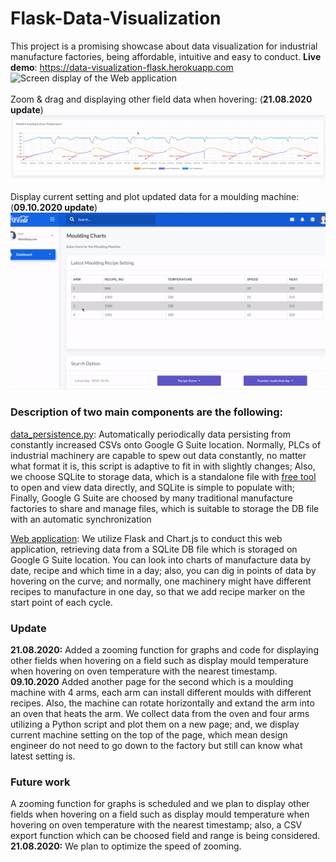 # Flask-Data-Visualization

This project is a promising showcase about data visualization for industrial manufacture factories, being affordable, intuitive and easy to conduct. **Live demo**: https://data-visualization-flask.herokuapp.com<br/>
<img title="Screen display of the Web application" width="700" src="gif.gif"><br/><br/>
Zoom & drag and displaying other field data when hovering: (**21.08.2020 update**)<br/>
<img title="Screen display of the Web application" width="700" src="zoom.gif"><br/><br/>
Display current setting and plot updated data for a moulding machine: (**09.10.2020 update**)<br/>
<img title="Screen display of the Web application" width="700" src="reinhard.gif">


### Description of two main components are the following: <br/>
[data_persistence.py](https://github.com/MaYatKit/Flask-Data-Visualization/blob/master/data_persistence.py): Automatically periodically data persisting from constantly increased CSVs onto Google G Suite location. Normally, PLCs of industrial machinery are capable to spew out data constantly, no matter what format it is, this script is adaptive to fit in with slightly changes; Also, we choose SQLite to storage data, which is a standalone file with [free tool](https://sqlitebrowser.org/) to open and view data directly, and SQLite is simple to populate with; Finally, Google G Suite are choosed by many traditional manufacture factories to share and manage files, which is suitable to storage the DB file with an automatic synchronization 

[Web application](https://data-visualization-flask.herokuapp.com/rock_roll_charts.html): We utilize Flask and Chart.js to conduct this web application, retrieving data from a SQLite DB file which is storaged on Google G Suite location. You can look into charts of manufacture data by date, recipe and which time in a day; also, you can dig in points of data by hovering on the curve; and normally, one machinery might have different recipes to manufacture in one day, so that we add recipe marker on the start point of each cycle.

### Update
**21.08.2020:** Added a zooming function for graphs and code for displaying other fields when hovering on a field such as display mould temperature when hovering on oven temperature with the nearest timestamp.<br/>
**09.10.2020** Added another page for the second which is a moulding machine with 4 arms, each arm can install different moulds with different recipes. Also, the machine can rotate horizontally and extand the arm into an oven that heats the arm. We collect data from the oven and four arms utilizing a Python script and plot them on a new page; and, we display current machine setting on the top of the page, which mean design engineer do not need to go down to the factory but still can know what latest setting is.



### Future work
A zooming function for graphs is scheduled and we plan to display other fields when hovering on a field such as display mould temperature when hovering on oven temperature with the nearest timestamp; also, a CSV export function which can be choosed field and range is being considered.<br/>
**21.08.2020:** We plan to optimize the speed of zooming.
